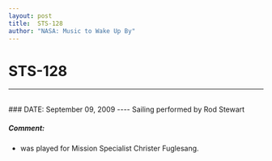 ```yaml
---
layout: post
title:  STS-128
author: "NASA: Music to Wake Up By"
---
```


# STS-128
----
<br/>
### DATE: September 09, 2009
----
Sailing performed by Rod Stewart

##### Comment:
* was played for Mission Specialist Christer Fuglesang.
